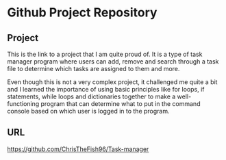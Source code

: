 # Github Project Repository

## Project
This is the link to a project that I am quite proud of. It is a type of task manager program where users can add, remove and search through a task file to determine which tasks are assigned to them and more.

Even though this is not a very complex project, it challenged me quite a bit and I learned the importance of using basic principles like for loops, if statements, while loops and dictionaries together to make a well-functioning program that can determine what to put in the command console based on which user is logged in to the program.

## URL
https://github.com/ChrisTheFish96/Task-manager
